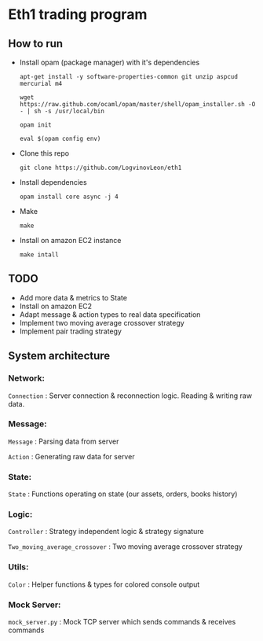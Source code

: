 # Eth1 trading program

## How to run

* Install opam (package manager) with it's dependencies

    `apt-get install -y software-properties-common git unzip aspcud mercurial m4`
    
    `wget https://raw.github.com/ocaml/opam/master/shell/opam_installer.sh -O - | sh -s /usr/local/bin`
    
    `opam init`
    
    `eval $(opam config env)`

* Clone this repo

    `git clone https://github.com/LogvinovLeon/eth1`

* Install dependencies

    `opam install core async -j 4`

* Make

    `make`

* Install on amazon EC2 instance

    `make intall`

## TODO

* Add more data & metrics to State
* Install on amazon EC2
* Adapt message & action types to real data specification
* Implement two moving average crossover strategy
* Implement pair trading strategy

## System architecture

### Network: 
`Connection` : Server connection & reconnection logic. Reading & writing raw data.

### Message:
`Message` : Parsing data from server

`Action` : Generating raw data for server

### State:
`State` : Functions operating on state (our assets, orders, books history)

### Logic:
`Controller` : Strategy independent logic & strategy signature

`Two_moving_average_crossover` : Two moving average crossover strategy

### Utils:
`Color` : Helper functions & types for colored console output

### Mock Server:
`mock_server.py` : Mock TCP server which sends commands & receives commands


